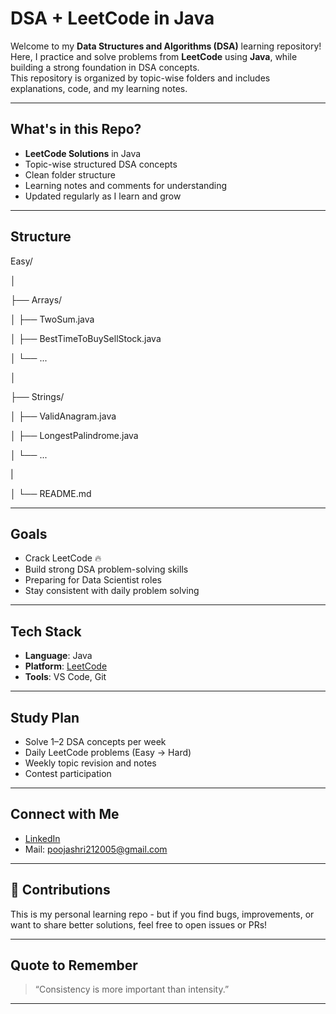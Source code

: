 # DSA + LeetCode in Java

Welcome to my **Data Structures and Algorithms (DSA)** learning repository!  
Here, I practice and solve problems from **LeetCode** using **Java**, while building a strong foundation in DSA concepts.  
This repository is organized by topic-wise folders and includes explanations, code, and my learning notes.

---

## What's in this Repo?

- **LeetCode Solutions** in Java
- Topic-wise structured DSA concepts
- Clean folder structure
- Learning notes and comments for understanding
- Updated regularly as I learn and grow

---

## Structure

Easy/

│

├── Arrays/

│ ├── TwoSum.java

│ ├── BestTimeToBuySellStock.java

│ └── ...

│

├── Strings/

│ ├── ValidAnagram.java

│ ├── LongestPalindrome.java

│ └── ...

|

│
└── README.md


---

## Goals

- Crack LeetCode 🔥
- Build strong DSA problem-solving skills
- Preparing for Data Scientist roles
- Stay consistent with daily problem solving

---

## Tech Stack

- **Language**: Java
- **Platform**: [LeetCode](https://leetcode.com/)
- **Tools**: VS Code, Git

---

## Study Plan

- Solve 1–2 DSA concepts per week
- Daily LeetCode problems (Easy → Hard)
- Weekly topic revision and notes
- Contest participation

---

## Connect with Me

- [LinkedIn](https://www.linkedin.com/in/pooja-shri-r-4b050a274/)
- Mail: poojashri212005@gmail.com

---

## 🤝 Contributions

This is my personal learning repo - but if you find bugs, improvements, or want to share better solutions, feel free to open issues or PRs!

---

##  Quote to Remember

> “Consistency is more important than intensity.”

---
